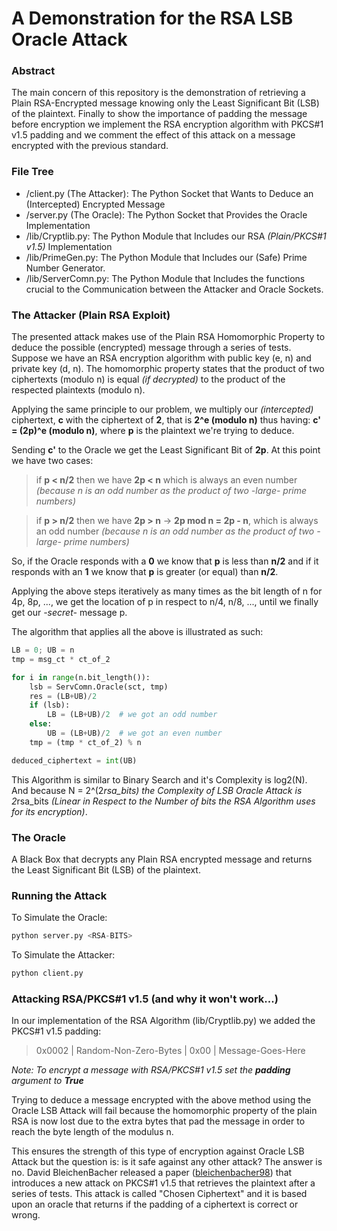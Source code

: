 
# A Demonstration for the RSA LSB Oracle Attack

### Abstract
The main concern of this repository is the demonstration of retrieving a Plain RSA-Encrypted message knowing only the Least Significant Bit (LSB) of the plaintext. Finally to show the importance of padding the message before encryption we implement the RSA encryption algorithm with PKCS#1 v1.5 padding and we comment the effect of this attack on a message encrypted with the previous standard.

### File Tree 
*  /client.py (The Attacker): The Python Socket that Wants to Deduce an (Intercepted) Encrypted Message
*  /server.py (The Oracle): The Python Socket that Provides the Oracle Implementation
*  /lib/Cryptlib.py: The Python Module that Includes our RSA _(Plain/PKCS#1 v1.5)_ Implementation
*  /lib/PrimeGen.py: The Python Module that Includes our (Safe) Prime Number Generator.
*  /lib/ServerComn.py: The Python Module that Includes the functions crucial to the Communication between the Attacker and Oracle Sockets.

### The Attacker (Plain RSA Exploit)
The presented attack makes use of the Plain RSA Homomorphic Property to deduce the possible (encrypted) message through a series of tests.
Suppose we have an RSA encryption algorithm with public key (e, n) and private key (d, n).
The homomorphic property states that the product of two ciphertexts (modulo n) is equal _(if decrypted)_ to the product of the respected plaintexts (modulo n).

Applying the same principle to our problem, we multiply our _(intercepted)_ ciphertext, **c** with the ciphertext of **2**, that is **2^e (modulo n)** thus having: **c' = (2p)^e (modulo n)**, where **p** is the plaintext we're trying to deduce.

Sending **c'** to the Oracle we get the Least Significant Bit of **2p**. At this point we have two cases:

> if **p < n/2** then we have **2p < n** which is always an even number _(because n is an odd number as the product of two -large- prime numbers)_

> if **p > n/2** then we have **2p > n**  ->  **2p mod n = 2p - n**, which is always an odd number _(because n is an odd number as the product of two -large- prime numbers)_

So, if the Oracle responds with a **0** we know that **p** is less than **n/2** and if it responds with an **1** we know that **p** is greater (or equal) than **n/2**. 

Applying the above steps iteratively as many times as the bit length of n for 4p, 8p, ..., we get the location of p in respect to n/4, n/8, ..., until we finally get our _-secret-_ message p.

The algorithm that applies all the above is illustrated as such:
```python
LB = 0; UB = n
tmp = msg_ct * ct_of_2

for i in range(n.bit_length()):
    lsb = ServComn.Oracle(sct, tmp)
    res = (LB+UB)/2
    if (lsb):
        LB = (LB+UB)/2  # we got an odd number 
    else:
        UB = (LB+UB)/2  # we got an even number 
    tmp = (tmp * ct_of_2) % n 

deduced_ciphertext = int(UB)
```

This Algorithm is similar to Binary Search and it's Complexity is log2(N). And because N = 2^(2*rsa_bits) the Complexity of LSB Oracle Attack is 2*rsa_bits _(Linear in Respect to the Number of bits the RSA Algorithm uses for its encryption)_.

### The Oracle
A Black Box that decrypts any Plain RSA encrypted message and returns the Least Significant Bit (LSB) of the plaintext.

### Running the Attack
To Simulate the Oracle:
```python
python server.py <RSA-BITS>
```
To Simulate the Attacker:
```python
python client.py
```

### Attacking RSA/PKCS#1 v1.5 (and why it won't work...)
In our implementation of the RSA Algorithm (lib/Cryptlib.py) we added the PKCS#1 v1.5 padding:

> 0x0002 | Random-Non-Zero-Bytes | 0x00 | Message-Goes-Here

_Note: To encrypt a message with RSA/PKCS#1 v1.5 set the **padding** argument to **True**_

Trying to deduce a message encrypted with the above method using the Oracle LSB Attack will fail because the homomorphic property of the plain RSA is now lost due to the extra bytes that pad the message in order to reach the byte length of the modulus n.

This ensures the strength of this type of encryption against Oracle LSB Attack but the question is: is it safe against any other attack?
The answer is no. David BleichenBacher released a paper ([bleichenbacher98](http://archiv.infsec.ethz.ch/education/fs08/secsem/bleichenbacher98.pdf)) that introduces a new attack on PKCS#1 v1.5 that retrieves the plaintext after a series of tests. This attack is called "Chosen Ciphertext" and it is based upon an oracle that returns if the padding of a ciphertext is correct or wrong.


